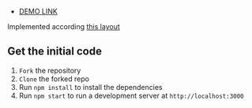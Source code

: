 - [DEMO LINK](http://serhii-nikitin.github.io/utorg_test_task/)

Implemented according [this layout](https://www.figma.com/file/ql8s1CPjM7wf7bd6sufBnC/Task?node-id=1%3A122)

## Get the initial code
1. `Fork` the repository 
2. `Clone` the forked repo
3. Run `npm install` to install the dependencies
4. Run `npm start` to run a development server at `http://localhost:3000`

